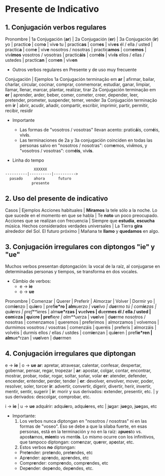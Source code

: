 # Presente de Indicativo

## 1. Conjugación verbos regulares

Pronombre               | 1a Conjugación (**ar**)  | 2a Conjugación (**er**) | 3a Conjugación (**ir**)
yo                      | practic**o**            | com**o**               | viv**o**
tu                      | practic**as**           | com**es**              | viv**es**
él / ella / usted       | practic**a**            | com**e**               | viv**e**
nosotros / nosotras     | practic**amos**         | com**emos**            | viv**imos**
vosotros / vosotras     | practic**áis**          | com**éis**             | viv**ís**
ellos / ellas / ustedes | practic**an**           | com**en**              | viv**en**


* Outros verbos regulares en Presente y de uso muy frecuente

Conjugación                         | Ejemplos
1a Conjugación terminação em **ar** | afirmar, bailar, charlar, circular, cocinar, comprar, conmemorar, estudiar, ganar, limpiar, llamar, llenar, marcar, plantar, realizar, tirar
2a Conjugación terminação em **er** | aprender, arder, beber, comer, cometer, creer, depender, leer, pretender, prometer, suspender, temer, vender
3a Conjugación terminação em **ir** | abrir, acudir, añadir, compartir, escribir, imprimir, partir, permitir, recibir, residir


* Importante

  * Las formas de "vosotros / vosotras" llevan acento: pratic**á**is, com**é**is, viv**í**s.
  * Las terminaciones de 2a y 3a conjugación coinciden en todas las personas salvo en "nosotros / nosotras": com**e**mos, viv**i**mos, y "vosotros / vosotras": com**éis**, viv**ís**.


* Linha do tempo

```txt
             XXXXXX
----------|----------|---------->
  pasado     ahora      futuro
            presente
```

## 2. Uso del presente de indicativo

Casos                                       | Ejemplos
Acciones habituales                         | **Miramos** la tele sólo a la noche.
Lo que sucede en el momento en que se habla | Te **noto** un poco preocupado.
Acciones que se realizan con frecuencia     | Siempre que **estudia**, **escucha** música.
Hechos considerados verdades universales    | La Tierra **gira** alrededor del Sol.
El futuro próximo                           | Mañana te **llamo** y **quedamos** en algo.


## 3. Conjugación irregulares con diptongos "ie" y "ue"

Muchos verbos presentan diptongación: la vocal de la raíz, al conjugarse en determinadas personas y tiempos, se transforma en dos vocales.

* Câmbio de verbos:
  * e -> **ie**
  * o -> **ue**

Pronombre              | Comenzar      | Querer      | Preferir     | Almorzar     | Volver      | Dormir
yo                     | com**ie**nzo  | qu**ie**ro  | pref**ie*ro  | alm**ue*rzo  | v**ue**lvo  | d**ue**rmo
tú                     | com**ie**zas  | qu**ie**res | pref**ie*res | alm**ue*rzas | v**ue**lves | d**ue**rmes
él / ella / usted      | com**ie**za   | qu**ie**re  | pref**ie*re  | alm**ue*rza  | v**ue**lve  | d**ue**rme
nosotros / nosotras    | comenzamos    | queremos    | preferimos   | almorzamos   | volvemos    | durmimos
vosotros / vosotras    | comenzáis     | queréis     | preferís     | almorzáis    | volvéis     | durmís
ellos / ellas / ustdes | com**ie**nzan | qu**ie**ren | pref**ie*ren | alm**ue*rzan | v**ue**lven | d**ue**rmen


## 4. Conjugación irregulares que diptongan

e -> **ie**                                                                                  | o -> **ue**
**ar**: apretar, atravesar, calentar, confesar, despertar, gobernar, pensar, regar, tropezar | **ar**: apostar, colgar, contar, encontrar, mostrar, probar, rodar, rogar, soltar, soñar, volar
**er**: atender, defender, encender, entender, perder, tender                                | **er**: devolver, envolver, mover, poder, resolver, soler, torcer
**ir**: advertir, convertir, digerir, divertir, herir, invertir, mentir, sentir, sugerir     | **ir**: morir
y sus derivados: extender, presentir, etc.                                                   | y sus derivados: descolgar, comprobar, etc.


i -> **ie**                                    | u -> **ue**
adqu**i**rir: adqu**ie**ro, adqu**ie**res, etc | j**u**gar: j**ue**go, j**ue**gas, etc


* Importante:
  1. Los verbos nunca diptongan en "nosotros / nosotras" ni en las formas de "voseo". Eso se debe a que la sílaba fuerte, en esas personas, está en la terminación y no en la raíz: a**pues**to vs. apos**ta**mos, **mien**to vs ment**ís**. Lo mismo ocurre con los infinitivos, que tampoco diptongan: com**e**nzar, qu**e**rer, ap**o**star, etc.
  2. Estos verbos **no** diptongan:
    * Pret**e**nder: pret**e**ndo, pret**e**ndes, etc
	* Apr**e**nder: apr**e**ndo, apr**e**ndes, etc
	* Compr**e**nder: compr**e**ndo, compr**e**ndes, etc
    * Dep**e**nder: dep**e**ndo, dep**e**ndes, etc.

